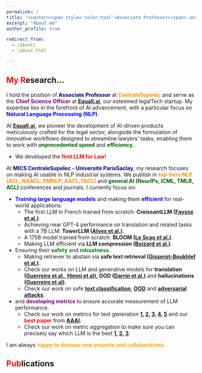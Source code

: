 ```yaml
---
permalink: / 
title: "<center><span style='color:teal'>Associate Professor</span> and Co-founder of <span style='color:red'>Equall.ai</span></center>"
excerpt: "About me"
author_profile: true

redirect_from:
  - /about/
  - /about.html

---
```



<span style="color:red">My R</span>esearch...
------
I hold the position of **<span style="color:navy">Associate Professor</span>** at **<span style="color:darkorange">CentraleSupelec</span>** and serve as the **<span style="color:purple">Chief Science Officer</span>** at **<span style="color:red">[Equall.ai](https://equall.ai/)</span>**, our esteemed legalTech startup. My expertise lies in the forefront of AI advancement, with a particular focus on **<span style="color:blue">Natural Language Processing (NLP)</span>**.

At **<span style="color:red">[Equall.ai](https://equall.ai/)</span>**, we pioneer the development of AI-driven products meticulously crafted for the legal sector, alongside the formulation of innovative workflows designed to streamline lawyers’ tasks, enabling them to work with **<span style="color:darkgreen">unprecedented speed</span>** and **<span style="color:darkgreen">efficiency</span>**.

- We developed the <span style="color:red">**first LLM for Law**</span>!

At **<span style="color:navy">MICS CentraleSupelec - Université ParisSaclay</span>**, my research focuses on making AI usable in NLP industrial systems. We publish in **<span style="color:darkorange">top-tiers NLP (ACL, NAACL, EMNLP, AACL,TACL)</span>**  and **<span style="color:darkgreen">general AI (NeurIPs, ICML, TMLR, ACL)</span>** conferences and journals. I currently focus on:
- <span style="color:blue">**Training large language models**</span> and making them <span style="color:blue">**efficient**</span> for real-world applications.
   - The first LLM in French trained from scratch: **CroissantLLM ([Faysse et al.](https://arxiv.org/pdf/2402.00786.pdf))**.
   - Achieving near GPT-4 performance on translation and related tasks with a 7B LLM: **TowerLLM ([Alves et al.](https://www.dataia.eu/actualites/announcing-tower-open-multilingual-llm-translation-related-tasks))**.
   - A 175B model trained from scratch: **BLOOM ([Le Scao et al.](https://arxiv.org/pdf/2211.05100.pdf))**.
   - Making LLM efficient via **LLM compression ([Boizard et al.](https://arxiv.org/abs/2402.12030))**.
- Ensuring their <span style="color:green">**safety**</span> and <span style="color:green">**robustness**</span>.
   - Making retriever to abstain via **safe text retrieval ([Gisserot-Boukhlef et al.](https://arxiv.org/abs/2402.12997))**.
   - Check our works on LLM and generative models for **translation ([Guerreiro et al.](https://direct.mit.edu/tacl/article/doi/10.1162/tacl_a_00615/118716), [Himni et al](https://arxiv.org/abs/2402.13331)), OOD ([Darrin et al.](https://arxiv.org/abs/2212.09171))** and **hallucinations ([Guerreiro et al](https://arxiv.org/abs/2212.09631))**.
   - Check our work on safe **[text classification](https://arxiv.org/abs/2302.09852)**, **[OOD](https://proceedings.neurips.cc/paper_files/paper/2022/hash/70fa5df8e3300dc30bf19bee44a56155-Abstract-Conference.html)** and **[adversarial attacks](https://arxiv.org/abs/2310.14001)**.
- and <span style="color:purple">**developing metrics**</span> to ensure accurate measurement of LLM performance.
   - Check our work on metrics for text generation **[1](https://arxiv.org/abs/2310.14103), [2](https://arxiv.org/abs/2310.10482), [3](https://arxiv.org/abs/2208.11646), [4](https://arxiv.org/abs/2103.12711), [5](https://arxiv.org/abs/2108.12463)** and our <span style="color:red">**best paper**</span> from **[AAAI](https://ojs.aaai.org/index.php/AAAI/article/view/21299).**
   - Check our work on metric aggregation to make sure you can precisely say which LLM is the best **[1](https://arxiv.org/abs/2305.10284), [2](https://arxiv.org/abs/2208.11646), [3](https://proceedings.neurips.cc/paper_files/paper/2022/hash/ac4920f4085b5662133dd751493946a6-Abstract-Conference.html)**. 

I am always <span style="color:orange">**happy to discuss new projects and collaborations**</span>.

<span style="color:red">Pub</span>lications
------

<script src="https://bibbase.org/show?bib=https://dblp.org/pid/229/3167.bib&jsonp=1"></script>
